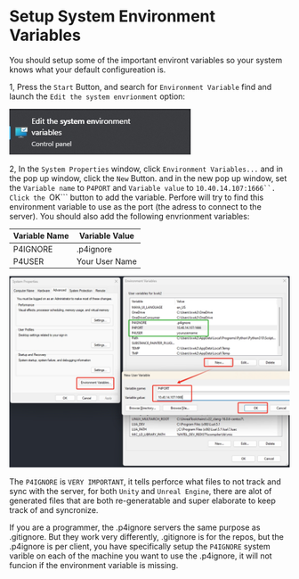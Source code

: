 # Setup System Environment Variables

You should setup some of the important environt variables so your system knows what your default configureation is.

1, Press the ```Start``` Button, and search for ```Environment Variable``` find and launch the ```Edit the system envrionment``` option:

<img src="Assets/EditEnvironmentVarIcon.png">

2, In the ```System Properties``` window, click ```Environment Variables...``` and in the pop up window, click the ```New``` Button. and in the new pop up window, set the ```Variable name``` to ```P4PORT``` and ```Variable value``` to ```10.40.14.107:1666``. Click the ```OK``` button to add the variable. Perfore will try to find this environment variable to use as the port (the adress to connect to the server). You should also add the following envrionment variables:

|  Variable Name | Variable Value |
|----------------|----------------|
| P4IGNORE       | .p4ignore      |
| P4USER         | Your User Name |

<img src="Assets/P4SystemEnv.png">

The ```P4IGNORE``` is ```VERY IMPORTANT```, it tells perforce what files to not track and sync with the server, for both ```Unity``` and ```Unreal Engine```, there are alot of generated files that are both re-generatable and super elaborate to keep track of and syncronize. 

If you are a programmer, the .p4ignore servers the same purpose as .gitignore. But they work very differently, .gitignore is for the repos, but the .p4ignore is per client, you have specifically setup the ```P4IGNORE``` system varible on each of the machine you want to use the .p4ignore, it will not funcion if the environment variable is missing.

